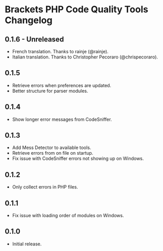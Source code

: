 # Brackets PHP Code Quality Tools Changelog

## 0.1.6 - Unreleased
* French translation. Thanks to rainje (@rainje).
* Italian translation. Thanks to Christopher Pecoraro (@chrispecoraro).

## 0.1.5
* Retrieve errors when preferences are updated.
* Better structure for parser modules.

## 0.1.4
* Show longer error messages from CodeSniffer.

## 0.1.3
* Add Mess Detector to available tools.
* Retrieve errors from on file on startup.
* Fix issue with CodeSniffer errors not showing up on Windows.

## 0.1.2
* Only collect errors in PHP files.

## 0.1.1
* Fix issue with loading order of modules on Windows.

## 0.1.0
* Initial release.